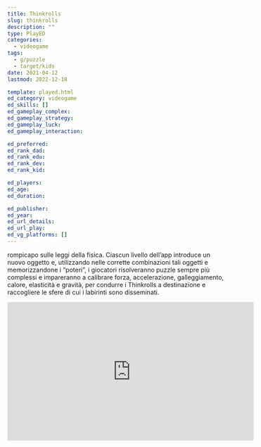 ```yaml
---
title: Thinkrolls
slug: thinkrolls
description: ""
type: PlayED
categories:
  - videogame
tags:
  - g/puzzle
  - target/kids
date: 2021-04-12
lastmod: 2022-12-18

template: played.html
ed_category: videogame
ed_skills: []
ed_gameplay_complex: 
ed_gameplay_strategy: 
ed_gameplay_luck: 
ed_gameplay_interaction: 

ed_preferred: 
ed_rank_dad: 
ed_rank_edu: 
ed_rank_dev: 
ed_rank_kid: 

ed_players: 
ed_age: 
ed_duration: 

ed_publisher: 
ed_year: 
ed_url_details: 
ed_url_play: 
ed_vg_platforms: []
---
```


rompicapo sulle leggi della fisica. Ciascun livello dell’app introduce un nuovo oggetto e, utilizzando nelle corrette combinazioni tali oggetti e memorizzandone i “poteri”, i giocatori risolveranno puzzle sempre più complessi e impareranno a calibrare forza, accelerazione, galleggiamento, calore, elasticità e gravità, per condurre i Thinkrolls a destinazione e raccogliere le sfere di cui i labirinti sono disseminati.

<iframe width="560" height="315" src="https://www.youtube.com/embed/PsEUh8hRv_c" title="YouTube video player" frameborder="0" allow="accelerometer; autoplay; clipboard-write; encrypted-media; gyroscope; picture-in-picture" allowfullscreen></iframe>

